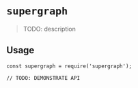 # `supergraph`

> TODO: description

## Usage

```
const supergraph = require('supergraph');

// TODO: DEMONSTRATE API
```
